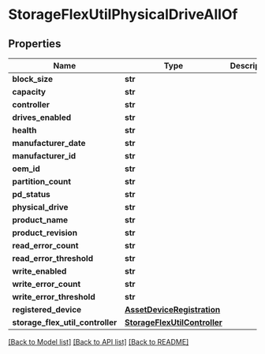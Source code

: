 # StorageFlexUtilPhysicalDriveAllOf

## Properties
Name | Type | Description | Notes
------------ | ------------- | ------------- | -------------
**block_size** | **str** |  | [optional] 
**capacity** | **str** |  | [optional] 
**controller** | **str** |  | [optional] 
**drives_enabled** | **str** |  | [optional] 
**health** | **str** |  | [optional] 
**manufacturer_date** | **str** |  | [optional] 
**manufacturer_id** | **str** |  | [optional] 
**oem_id** | **str** |  | [optional] 
**partition_count** | **str** |  | [optional] 
**pd_status** | **str** |  | [optional] 
**physical_drive** | **str** |  | [optional] 
**product_name** | **str** |  | [optional] 
**product_revision** | **str** |  | [optional] 
**read_error_count** | **str** |  | [optional] 
**read_error_threshold** | **str** |  | [optional] 
**write_enabled** | **str** |  | [optional] 
**write_error_count** | **str** |  | [optional] 
**write_error_threshold** | **str** |  | [optional] 
**registered_device** | [**AssetDeviceRegistration**](.md) |  | [optional] 
**storage_flex_util_controller** | [**StorageFlexUtilController**](.md) |  | [optional] 

[[Back to Model list]](../README.md#documentation-for-models) [[Back to API list]](../README.md#documentation-for-api-endpoints) [[Back to README]](../README.md)


